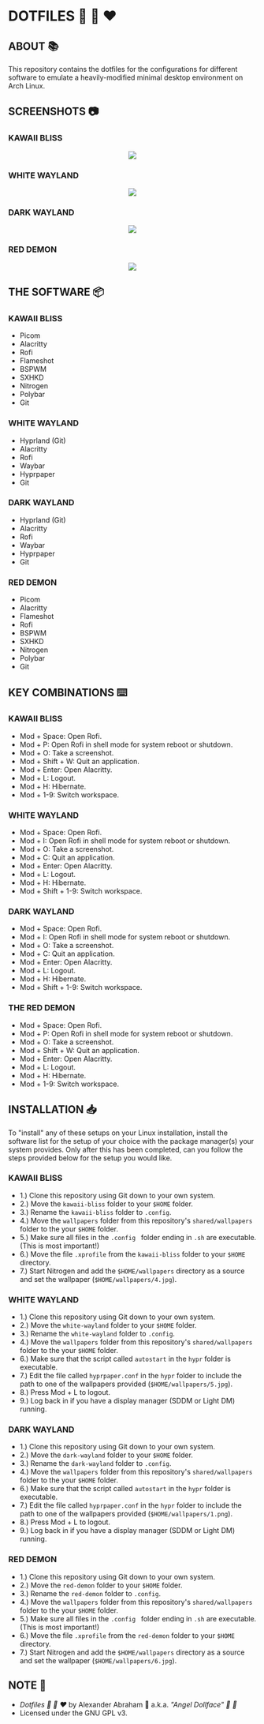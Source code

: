 # DOTFILES :nail_care: :ribbon: :heart:

## ABOUT :books:

This repository contains the dotfiles for the configurations for different software to emulate a heavily-modified minimal desktop environment on Arch Linux.

## SCREENSHOTS :camera:

### KAWAII BLISS

<p align="center">
 <img src="screenshots/kawaii-bliss.png"/>
</p>

### WHITE WAYLAND

<p align="center">
 <img src="screenshots/white-wayland.png"/>
</p>

### DARK WAYLAND

<p align="center">
 <img src="screenshots/dark-wayland.png"/>
</p>

### RED DEMON

<p align="center">
 <img src="screenshots/red-demon.png"/>
</p>

## THE SOFTWARE :package:

### KAWAII BLISS

- Picom
- Alacritty
- Rofi
- Flameshot
- BSPWM
- SXHKD
- Nitrogen
- Polybar
- Git

### WHITE WAYLAND

- Hyprland (Git)
- Alacritty
- Rofi
- Waybar
- Hyprpaper
- Git

### DARK WAYLAND

- Hyprland (Git)
- Alacritty
- Rofi
- Waybar
- Hyprpaper
- Git

### RED DEMON

- Picom
- Alacritty
- Flameshot
- Rofi
- BSPWM
- SXHKD
- Nitrogen
- Polybar
- Git

## KEY COMBINATIONS :keyboard:

### KAWAII BLISS

- Mod + Space: Open Rofi.
- Mod + P: Open Rofi in shell mode for system reboot or shutdown.
- Mod + O: Take a screenshot.
- Mod + Shift + W: Quit an application.
- Mod + Enter: Open Alacritty.
- Mod + L: Logout.
- Mod + H: Hibernate.
- Mod + 1-9: Switch workspace.

### WHITE WAYLAND

- Mod + Space: Open Rofi.
- Mod + I: Open Rofi in shell mode for system reboot or shutdown.
- Mod + O: Take a screenshot.
- Mod + C: Quit an application.
- Mod + Enter: Open Alacritty.
- Mod + L: Logout.
- Mod + H: Hibernate.
- Mod + Shift + 1-9: Switch workspace.

### DARK WAYLAND

- Mod + Space: Open Rofi.
- Mod + I: Open Rofi in shell mode for system reboot or shutdown.
- Mod + O: Take a screenshot.
- Mod + C: Quit an application.
- Mod + Enter: Open Alacritty.
- Mod + L: Logout.
- Mod + H: Hibernate.
- Mod + Shift + 1-9: Switch workspace.

### THE RED DEMON

- Mod + Space: Open Rofi.
- Mod + P: Open Rofi in shell mode for system reboot or shutdown.
- Mod + O: Take a screenshot.
- Mod + Shift + W: Quit an application.
- Mod + Enter: Open Alacritty.
- Mod + L: Logout.
- Mod + H: Hibernate.
- Mod + 1-9: Switch workspace.

## INSTALLATION :inbox_tray:

To "install" any of these setups on your Linux installation, install the software list for the setup of your choice with the package manager(s) your system provides. Only after this has been completed, can you follow the steps provided below for the setup you would like.

### KAWAII BLISS

- 1.) Clone this repository using Git down to your own system.
- 2.) Move the `kawaii-bliss` folder to your `$HOME` folder.
- 3.) Rename the `kawaii-bliss` folder to `.config`.
- 4.) Move the `wallpapers` folder from this repository's `shared/wallpapers` folder to the your `$HOME` folder.
- 5.) Make sure all files in the `.config ` folder ending in `.sh` are executable. (This is most important!)
- 6.) Move the file `.xprofile` from the `kawaii-bliss` folder to your `$HOME` directory.
- 7.) Start Nitrogen and add the `$HOME/wallpapers` directory as a source and set the wallpaper (`$HOME/wallpapers/4.jpg`).

### WHITE WAYLAND

- 1.) Clone this repository using Git down to your own system.
- 2.) Move the `white-wayland` folder to your `$HOME` folder. 
- 3.) Rename the `white-wayland` folder to `.config`.
- 4.) Move the `wallpapers` folder from this repository's `shared/wallpapers` folder to the your `$HOME` folder.
- 6.) Make sure that the script called `autostart` in the `hypr` folder is executable.
- 7.) Edit the file called `hyprpaper.conf` in the `hypr` folder to include the path to one of the wallpapers provided (`$HOME/wallpapers/5.jpg`).
- 8.) Press Mod + L to logout.
- 9.) Log back in if you have a display manager (SDDM or Light DM) running.

### DARK WAYLAND

- 1.) Clone this repository using Git down to your own system.
- 2.) Move the `dark-wayland` folder to your `$HOME` folder. 
- 3.) Rename the `dark-wayland` folder to `.config`.
- 4.) Move the `wallpapers` folder from this repository's `shared/wallpapers` folder to the your `$HOME` folder.
- 6.) Make sure that the script called `autostart` in the `hypr` folder is executable.
- 7.) Edit the file called `hyprpaper.conf` in the `hypr` folder to include the path to one of the wallpapers provided (`$HOME/wallpapers/1.png`).
- 8.) Press Mod + L to logout.
- 9.) Log back in if you have a display manager (SDDM or Light DM) running.

### RED DEMON

- 1.) Clone this repository using Git down to your own system.
- 2.) Move the `red-demon` folder to your `$HOME` folder.
- 3.) Rename the `red-demon` folder to `.config`.
- 4.) Move the `wallpapers` folder from this repository's `shared/wallpapers` folder to the your `$HOME` folder.
- 5.) Make sure all files in the `.config ` folder ending in `.sh` are executable. (This is most important!)
- 6.) Move the file `.xprofile` from the `red-demon` folder to your `$HOME` directory.
- 7.) Start Nitrogen and add the `$HOME/wallpapers` directory as a source and set the wallpaper (`$HOME/wallpapers/6.jpg`).

## NOTE :scroll:

- *Dotfiles :nail_care: :ribbon: :heart:* by Alexander Abraham :black_heart: a.k.a. *"Angel Dollface" :dolls: :ribbon:*
- Licensed under the GNU GPL v3.
